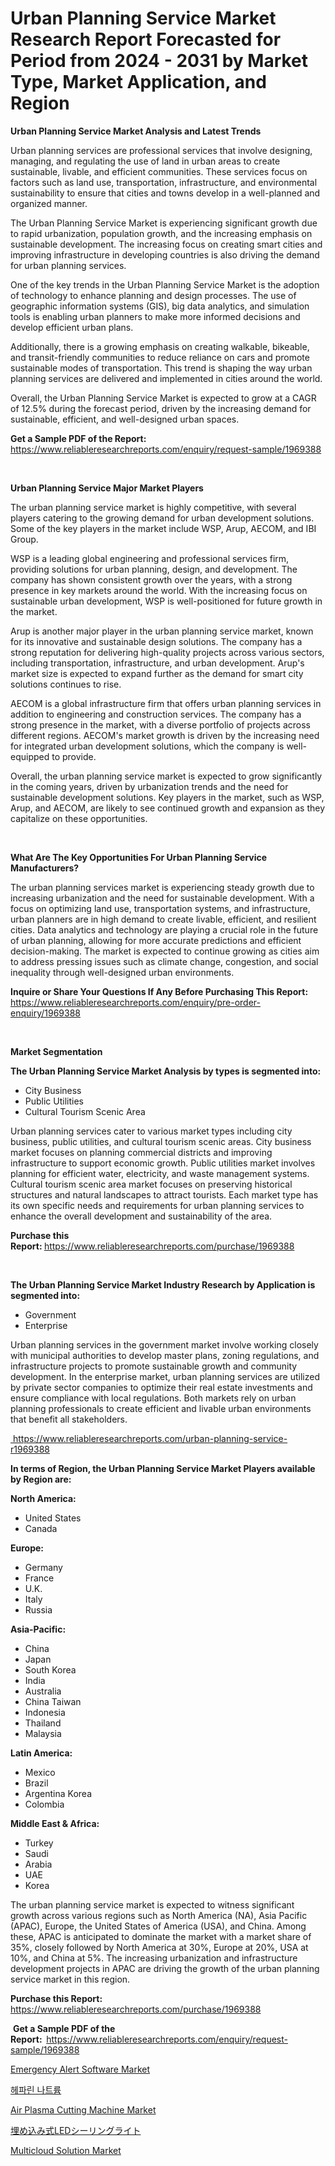 <p><h1>Urban Planning Service Market Research Report Forecasted for Period from 2024 -  2031 by Market Type, Market Application, and Region</h1></p><p><strong>Urban Planning Service Market Analysis and Latest Trends</strong></p>
<p><p>Urban planning services are professional services that involve designing, managing, and regulating the use of land in urban areas to create sustainable, livable, and efficient communities. These services focus on factors such as land use, transportation, infrastructure, and environmental sustainability to ensure that cities and towns develop in a well-planned and organized manner.</p><p>The Urban Planning Service Market is experiencing significant growth due to rapid urbanization, population growth, and the increasing emphasis on sustainable development. The increasing focus on creating smart cities and improving infrastructure in developing countries is also driving the demand for urban planning services.</p><p>One of the key trends in the Urban Planning Service Market is the adoption of technology to enhance planning and design processes. The use of geographic information systems (GIS), big data analytics, and simulation tools is enabling urban planners to make more informed decisions and develop efficient urban plans.</p><p>Additionally, there is a growing emphasis on creating walkable, bikeable, and transit-friendly communities to reduce reliance on cars and promote sustainable modes of transportation. This trend is shaping the way urban planning services are delivered and implemented in cities around the world.</p><p>Overall, the Urban Planning Service Market is expected to grow at a CAGR of 12.5% during the forecast period, driven by the increasing demand for sustainable, efficient, and well-designed urban spaces.</p></p>
<p><strong>Get a Sample PDF of the Report:&nbsp;</strong> <a href="https://www.reliableresearchreports.com/enquiry/request-sample/1969388">https://www.reliableresearchreports.com/enquiry/request-sample/1969388</a></p>
<p>&nbsp;</p>
<p><strong>Urban Planning Service Major Market Players</strong></p>
<p><p>The urban planning service market is highly competitive, with several players catering to the growing demand for urban development solutions. Some of the key players in the market include WSP, Arup, AECOM, and IBI Group. </p><p>WSP is a leading global engineering and professional services firm, providing solutions for urban planning, design, and development. The company has shown consistent growth over the years, with a strong presence in key markets around the world. With the increasing focus on sustainable urban development, WSP is well-positioned for future growth in the market. </p><p>Arup is another major player in the urban planning service market, known for its innovative and sustainable design solutions. The company has a strong reputation for delivering high-quality projects across various sectors, including transportation, infrastructure, and urban development. Arup's market size is expected to expand further as the demand for smart city solutions continues to rise. </p><p>AECOM is a global infrastructure firm that offers urban planning services in addition to engineering and construction services. The company has a strong presence in the market, with a diverse portfolio of projects across different regions. AECOM's market growth is driven by the increasing need for integrated urban development solutions, which the company is well-equipped to provide. </p><p>Overall, the urban planning service market is expected to grow significantly in the coming years, driven by urbanization trends and the need for sustainable development solutions. Key players in the market, such as WSP, Arup, and AECOM, are likely to see continued growth and expansion as they capitalize on these opportunities.</p></p>
<p>&nbsp;</p>
<p><strong>What Are The Key Opportunities For Urban Planning Service Manufacturers?</strong></p>
<p><p>The urban planning services market is experiencing steady growth due to increasing urbanization and the need for sustainable development. With a focus on optimizing land use, transportation systems, and infrastructure, urban planners are in high demand to create livable, efficient, and resilient cities. Data analytics and technology are playing a crucial role in the future of urban planning, allowing for more accurate predictions and efficient decision-making. The market is expected to continue growing as cities aim to address pressing issues such as climate change, congestion, and social inequality through well-designed urban environments.</p></p>
<p><strong>Inquire or Share Your Questions If Any Before Purchasing This Report:</strong> <a href="https://www.reliableresearchreports.com/enquiry/pre-order-enquiry/1969388">https://www.reliableresearchreports.com/enquiry/pre-order-enquiry/1969388</a></p>
<p>&nbsp;</p>
<p><strong>Market Segmentation</strong></p>
<p><strong>The Urban Planning Service Market Analysis by types is segmented into:</strong></p>
<p><ul><li>City Business</li><li>Public Utilities</li><li>Cultural Tourism Scenic Area</li></ul></p>
<p><p>Urban planning services cater to various market types including city business, public utilities, and cultural tourism scenic areas. City business market focuses on planning commercial districts and improving infrastructure to support economic growth. Public utilities market involves planning for efficient water, electricity, and waste management systems. Cultural tourism scenic area market focuses on preserving historical structures and natural landscapes to attract tourists. Each market type has its own specific needs and requirements for urban planning services to enhance the overall development and sustainability of the area.</p></p>
<p><strong>Purchase this Report:&nbsp;</strong><a href="https://www.reliableresearchreports.com/purchase/1969388">https://www.reliableresearchreports.com/purchase/1969388</a></p>
<p>&nbsp;</p>
<p><strong>The Urban Planning Service Market Industry Research by Application is segmented into:</strong></p>
<p><ul><li>Government</li><li>Enterprise</li></ul></p>
<p><p>Urban planning services in the government market involve working closely with municipal authorities to develop master plans, zoning regulations, and infrastructure projects to promote sustainable growth and community development. In the enterprise market, urban planning services are utilized by private sector companies to optimize their real estate investments and ensure compliance with local regulations. Both markets rely on urban planning professionals to create efficient and livable urban environments that benefit all stakeholders.</p></p>
<p><a href="https://www.reliableresearchreports.com/urban-planning-service-r1969388">&nbsp;https://www.reliableresearchreports.com/urban-planning-service-r1969388</a></p>
<p><strong>In terms of Region, the Urban Planning Service Market Players available by Region are:</strong></p>
<p>
    <p> <strong> North America: </strong>
        <ul>
            <li>United States</li>
            <li>Canada</li>
        </ul>
        </p> 
    <p> <strong> Europe: </strong>
        <ul>
            <li>Germany</li>
            <li>France</li>
            <li>U.K.</li>
            <li>Italy</li>
            <li>Russia</li>
        </ul>
        </p> 
    <p> <strong> Asia-Pacific: </strong>
        <ul>
            <li>China</li>
            <li>Japan</li>
            <li>South Korea</li>
            <li>India</li>
            <li>Australia</li>
            <li>China Taiwan</li>
            <li>Indonesia</li>
            <li>Thailand</li>
            <li>Malaysia</li>
        </ul>
        </p> 
    <p> <strong> Latin America: </strong>
        <ul>
            <li>Mexico</li>
            <li>Brazil</li>
            <li>Argentina Korea</li>
            <li>Colombia</li>
        </ul>
        </p> 
    <p> <strong> Middle East & Africa: </strong>
        <ul>
            <li>Turkey</li>
            <li>Saudi</li>
            <li>Arabia</li>
            <li>UAE</li>
            <li>Korea</li>
        </ul>
    </p>
    </p>
<p><p>The urban planning service market is expected to witness significant growth across various regions such as North America (NA), Asia Pacific (APAC), Europe, the United States of America (USA), and China. Among these, APAC is anticipated to dominate the market with a market share of 35%, closely followed by North America at 30%, Europe at 20%, USA at 10%, and China at 5%. The increasing urbanization and infrastructure development projects in APAC are driving the growth of the urban planning service market in this region.</p></p>
<p><strong>Purchase this Report: </strong><a href="https://www.reliableresearchreports.com/purchase/1969388">https://www.reliableresearchreports.com/purchase/1969388</a></p>
<p>&nbsp;<strong>Get a Sample PDF of the Report:&nbsp;&nbsp;</strong><a href="https://www.reliableresearchreports.com/enquiry/request-sample/1969388">https://www.reliableresearchreports.com/enquiry/request-sample/1969388</a></p>
<p><strong></strong></p>
<p><p><a href="https://github.com/Alonsoolds3wq1d81czn8rbol/Market-Research-Report-List-2/blob/main/emergency-alert-software-market.md">Emergency Alert Software Market</a></p><p><a href="https://github.com/TitusBoyer1/Market-Research-Report-List-1/blob/main/542997159563.md">헤파린 나트륨</a></p><p><a href="https://www.linkedin.com/pulse/air-plasma-cutting-machine-market-analysis-sze-forecasted-gdrsc?trackingId=85j4U2i1Wbkh15jGJmXzaQ%3D%3D">Air Plasma Cutting Machine Market</a></p><p><a href="https://github.com/joaejkdzgyljvo6/Market-Research-Report-List-2/blob/main/704621925953.md">埋め込み式LEDシーリングライト</a></p><p><a href="https://github.com/yemakinde/Market-Research-Report-List-2/blob/main/multicloud-solution-market.md">Multicloud Solution Market</a></p></p>